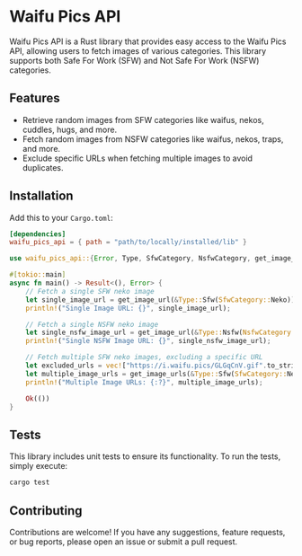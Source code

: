 # Waifu Pics API

Waifu Pics API is a Rust library that provides easy access to the Waifu Pics API, allowing users to fetch images of various categories. This library supports both Safe For Work (SFW) and Not Safe For Work (NSFW) categories.

## Features

- Retrieve random images from SFW categories like waifus, nekos, cuddles, hugs, and more.
- Fetch random images from NSFW categories like waifus, nekos, traps, and more.
- Exclude specific URLs when fetching multiple images to avoid duplicates.

## Installation

Add this to your `Cargo.toml`:

```toml
[dependencies]
waifu_pics_api = { path = "path/to/locally/installed/lib" }
```

```rs
use waifu_pics_api::{Error, Type, SfwCategory, NsfwCategory, get_image_url, get_image_urls};

#[tokio::main]
async fn main() -> Result<(), Error> {
    // Fetch a single SFW neko image
    let single_image_url = get_image_url(&Type::Sfw(SfwCategory::Neko)).await?;
    println!("Single Image URL: {}", single_image_url);

    // Fetch a single NSFW neko image
    let single_nsfw_image_url = get_image_url(&Type::Nsfw(NsfwCategory::Neko)).await?;
    println!("Single NSFW Image URL: {}", single_nsfw_image_url);

    // Fetch multiple SFW neko images, excluding a specific URL
    let excluded_urls = vec!["https://i.waifu.pics/GLGqCnV.gif".to_string()];
    let multiple_image_urls = get_image_urls(&Type::Sfw(SfwCategory::Neko), excluded_urls).await?;
    println!("Multiple Image URLs: {:?}", multiple_image_urls);

    Ok(())
}
```

## Tests

This library includes unit tests to ensure its functionality. To run the tests, simply execute:

```sh
cargo test
```

## Contributing

Contributions are welcome! If you have any suggestions, feature requests, or bug reports, please open an issue or submit a pull request.
